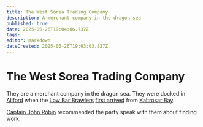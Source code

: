 ```yaml
---
title: The West Sorea Trading Company
description: A merchant company in the dragon sea
published: true
date: 2025-06-26T19:04:06.737Z
tags: 
editor: markdown
dateCreated: 2025-06-26T19:03:03.827Z
---
```


# The West Sorea Trading Company
They are a merchant company in the dragon sea. They were docked in [Allford](/locations/Mardun/Allford) when the [Low Bar Brawlers](/organizations/low-bar-brawlers) [first arrived](/Events/chasing-thieves-in-allford) from [Kaltrosar Bay](/locations/Mardun/Kaltrosar).


[Captain John Robin](/characters/captain-john-robin) recommended the party speak with them about finding work.